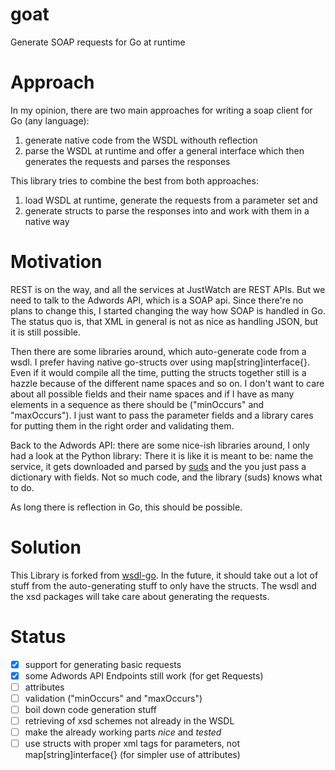 # goat
Generate SOAP requests for Go at runtime

# Approach
In my opinion, there are two main approaches for writing a soap client for Go
(any language):

1. generate native code from the WSDL withouth reflection
2. parse the WSDL at runtime and offer a general interface which then generates the requests and parses the responses

This library tries to combine the best from both approaches:

1. load WSDL at runtime, generate the requests from a parameter set and
2. generate structs to parse the responses into and work with them in a native way

# Motivation
REST is on the way, and all the services at JustWatch are REST APIs. But we need
to talk to the Adwords API, which is a SOAP api. Since there're no plans to change
this, I started changing the way how SOAP is handled in Go. The status quo is,
that XML in general is not as nice as handling JSON, but it is still possible.

Then there are some libraries around, which auto-generate code from a wsdl.
I prefer having native go-structs over using map[string]interface{}. Even if it
would compile all the time, putting the structs together still is a hazzle
because of the different name spaces and so on. I don't want to care about all
possible fields and their name spaces and if I have as many elements in a
sequence as there should be ("minOccurs" and "maxOccurs"). I just want to pass
the parameter fields and a library cares for putting them in the right order and
validating them.

Back to the Adwords API: there are some nice-ish libraries around, I only had a
look at the Python library: There it is like it is meant to be: name the service,
it gets downloaded and parsed by [suds](https://pypi.python.org/pypi/suds) and
the you just pass a dictionary with fields. Not so much code, and the library
(suds) knows what to do.

As long there is reflection in Go, this should be possible.

# Solution
This Library is forked from [wsdl-go](https://code.google.com/p/wsdl-go/). In the
future, it should take out a lot of stuff from the auto-generating stuff to only
have the structs. The wsdl and the xsd packages will take care about generating
the requests.

# Status

- [x] support for generating basic requests
- [x] some Adwords API Endpoints still work (for get Requests)
- [ ] attributes
- [ ] validation ("minOccurs" and "maxOccurs")
- [ ] boil down code generation stuff
- [ ] retrieving of xsd schemes not already in the WSDL
- [ ] make the already working parts *nice* and *tested*
- [ ] use structs with proper xml tags for parameters, not map[string]interface{} (for simpler use of attributes)
